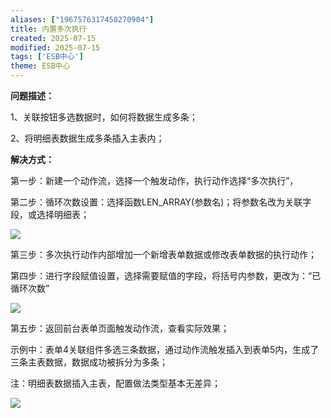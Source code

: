 ```yaml
---
aliases: ["1967576317450270904"]
title: 内置多次执行
created: 2025-07-15
modified: 2025-07-15
tags: ['ESB中心']
theme: ESB中心
---
```


**问题描述：**

1、关联按钮多选数据时，如何将数据生成多条；

2、将明细表数据生成多条插入主表内；

**解决方式：**

第一步：新建一个动作流，选择一个触发动作，执行动作选择“多次执行”，

第二步：循环次数设置：选择函数LEN\_ARRAY(参数名)；将参数名改为关联字段，或选择明细表；

![](3eb7608d677e4ae435c298092470c2dd.jpg)

第三步：多次执行动作内部增加一个新增表单数据或修改表单数据的执行动作；

第四步：进行字段赋值设置，选择需要赋值的字段，将括号内参数，更改为：“已循环次数”

![](8303b6a5bd2f85a9c67c164f4de09d01.jpg)

第五步：返回前台表单页面触发动作流，查看实际效果；

示例中：表单4关联组件多选三条数据，通过动作流触发插入到表单5内，生成了三条主表数据，数据成功被拆分为多条；

注：明细表数据插入主表，配置做法类型基本无差异；

![](acdb820d595fbbb93df311553557adcc.jpg)